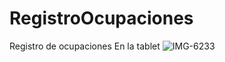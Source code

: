 # RegistroOcupaciones
Registro de ocupaciones
En la tablet
![IMG-6233](https://user-images.githubusercontent.com/104779804/212572229-8757077c-d2a9-463c-9fe3-c91b13462c24.JPG)
